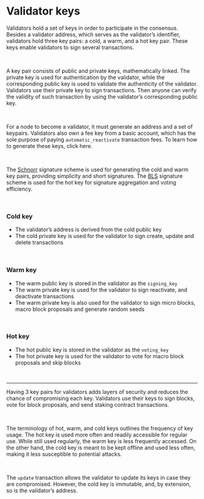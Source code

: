 # Validator keys

Validators hold a set of keys in order to participate in the consensus. Besides a validator address, which serves as the validator’s identifier, validators hold three key pairs: a cold, a warm, and a hot key pair. These keys enable validators to sign several transactions.

<br/>

A key pair consists of public and private keys, mathematically linked. The private key is used for authentication by the validator, while the corresponding public key is used to validate the authenticity of the validator. Validators use their private key to sign transactions. Then anyone can verify the validity of such transaction by using the validator’s corresponding public key.

<br/>

For a node to become a validator, it must generate an address and a set of keypairs. Validators also own a fee key from a basic account, which has the sole purpose of paying `automatic_reactivate` transaction fees. To learn how to generate these keys, click here.

<br/>

The [Schnorr](https://en.wikipedia.org/wiki/Schnorr_signature) signature scheme is used for generating the cold and warm key pairs, providing simplicity and short signatures. The [BLS](https://en.wikipedia.org/wiki/BLS_digital_signature) signature scheme is used for the hot key for signature aggregation and voting efficiency.

<br/>

### Cold key

- The validator’s address is derived from the cold public key
- The cold private key is used for the validator to sign create, update and delete transactions

<br/>

### Warm key

- The warm public key is stored in the validator as the `signing_key`
- The warm private key is used for the validator to sign reactivate, and deactivate transactions
- The warm private key is also used for the validator to sign micro blocks, macro block proposals and generate random seeds

<br/>

### Hot key

- The hot public key is stored in the validator as the `voting_key`
- The hot private key is used for the validator to vote for macro block proposals and skip blocks

<br/>

---

Having 3 key pairs for validators adds layers of security and reduces the chance of compromising each key. Validators use their keys to sign blocks, vote for block proposals, and send staking contract transactions.

<br/>

The terminology of hot, warm, and cold keys outlines the frequency of key usage. The hot key is used more often and readily accessible for regular use. While still used regularly, the warm key is less frequently accessed. On the other hand, the cold key is meant to be kept offline and used less often, making it less susceptible to potential attacks.

<br/>

The `update` transaction allows the validator to update its keys in case they are compromised. However, the cold key is immutable, and, by extension, so is the validator’s address.
